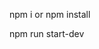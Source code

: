 <!-- for running this React-CRUD u just have to run  -->
npm i or npm install

<!-- after that  -->
npm run start-dev